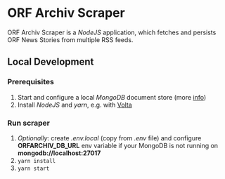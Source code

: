 # ORF Archiv Scraper

ORF Archiv Scraper is a *NodeJS* application, which fetches and persists ORF News Stories from multiple RSS feeds.

## Local Development

### Prerequisites

1. Start and configure a local *MongoDB* document store (more [info](../db/README.md))
2. Install *NodeJS* and *yarn*, e.g. with [Volta](https://volta.sh/)

### Run scraper

1. *Optionally*: create *.env.local* (copy from *.env* file) and configure **ORFARCHIV_DB_URL** env variable if
   your MongoDB is not running on **mongodb://localhost:27017**
2. `yarn install`
3. `yarn start`
